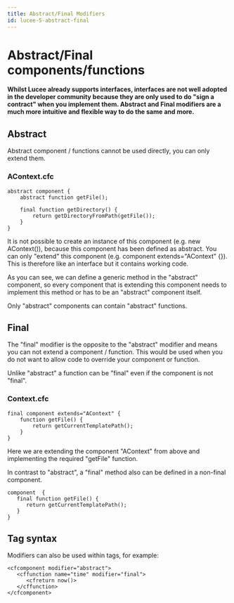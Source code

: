 ```yaml
---
title: Abstract/Final Modifiers
id: lucee-5-abstract-final
---
```


# Abstract/Final components/functions #

**Whilst Lucee already supports interfaces, interfaces are not well adopted in the developer community because they are only used to do "sign a contract" when you implement them. Abstract and Final modifiers are a much more intuitive and flexible way to do the same and more.**

## Abstract

Abstract component / functions cannot be used directly, you can only extend them.

### AContext.cfc

```luceescript
abstract component {
    abstract function getFile();

    final function getDirectory() {
        return getDirectoryFromPath(getFile());
    }
}
```

It is not possible to create an instance of this component (e.g. new AContext()), because this component has been defined as abstract. You can only "extend" this component (e.g. component extends="AContext" {}). This is therefore like an interface but it contains working code.

As you can see, we can define a generic method in the "abstract" component, so every component that is extending this component needs to implement this method or has to be an "abstract" component itself.

Only "abstract" components can contain "abstract" functions.

## Final

The "final" modifier is the opposite to the "abstract" modifier and means you can not extend a component / function. This would be used when you do not want to allow code to override your component or function.

Unlike "abstract" a function can be "final" even if the component is not "final".

### Context.cfc

```luceescript
final component extends="AContext" {
    function getFile() {
        return getCurrentTemplatePath();
    }
}
```
Here we are extending the component "AContext" from above and implementing the required "getFile" function.

In contrast to "abstract", a "final" method also can be defined in a non-final component.

```luceescript
component  {
   final function getFile() {
      return getCurrentTemplatePath();
   }
}
```

## Tag syntax

Modifiers can also be used within tags, for example:

```lucee
<cfcomponent modifier="abstract">
   <cffunction name="time" modifier="final">
      <cfreturn now()>
   </cffunction>
</cfcomponent>
```
